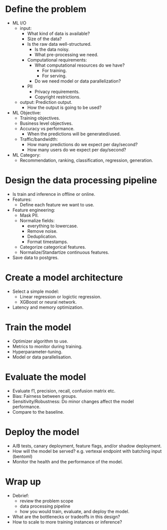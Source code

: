 # Define the problem
- ML I/O
  - input: 
    - What kind of data is available?
    - Size of the data?
    - Is the raw data well-structured. 
      - Is the data noisy.
      - What pre-processing we need.
    - Computational requirements:
      - What computational resources do we have?
        - For training.
        - For serving.
      - Do we need model or data parallelization?
    - PII
      - Privacy requirements.
      - Copyright restrictions.
  - output: Prediction output.
    - How the output is going to be used?
- ML Objective:
  - Training objectives.
  - Business level objectives.
  - Accuracy vs performance. 
    - When the predictions will be generated/used.
  - Traffic/bandwidth:
    - How many predictions do we expect per day/second?
    - How many users do we expect per day/second?
- ML Category:
  - Recommendation, ranking, classification, regression, generation.
# Design the data processing pipeline
- Is train and inference in offline or online.
- Features:
  - Define each feature we want to use.
- Feature engineering:
  - Mask PII.
  - Normalize fields: 
    - everything to lowercase.
    - Remove noise.
    - Deduplication.
    - Format timestamps.
  - Categorize categorical features.
  - Normalize/Standartize continuous features.
- Save data to postgres.
# Create a model architecture
- Select a simple model:
  - Linear regression or logictic regression.
  - XGBoost or neural network.
- Latency and memory optimization.
# Train the model
- Optimizer algorithm to use.
- Metrics to monitor during training.
- Hyperparameter-tuning.
- Model or data parallelisation.
# Evaluate the model
- Evaluate f1, precision, recall, confusion matrix etc.
- Bias: Fairness between groups.
- Sensitivity/Robustness: Do minor changes affect the model performance.
- Compare to the baseline.
# Deploy the model
-  A/B tests, canary deployment, feature flags, and/or shadow deployment.
- How will the model be served? e.g. vertexai endpoint with batching input (bentoml)
- Monitor the health and the performance of the model.
# Wrap up 
- Debrief: 
  - review the problem scope
  - data processing pipeline
  - how you would train, evaluate, and deploy the model.
- What are the bottlenecks or tradeoffs in this design?
- How to scale to more training instances or inference?